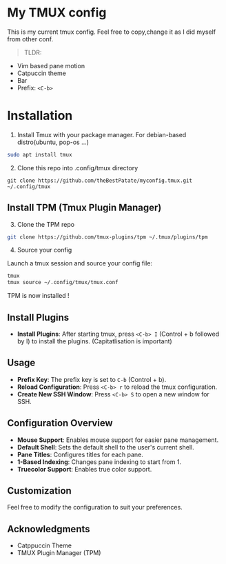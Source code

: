 # My TMUX config

This is my current tmux config. Feel free to copy,change it as I did myself from other conf.

> TLDR:
- Vim based pane motion
- Catpuccin theme
- Bar
- Prefix: `<C-b>`

# Installation

1) Install Tmux with your package manager.
For debian-based distro(ubuntu, pop-os ...)

```bash
sudo apt install tmux
```


2) Clone this repo into .config/tmux directory

```
git clone https://github.com/theBestPatate/myconfig.tmux.git ~/.config/tmux
```

## Install TPM (Tmux Plugin Manager)
3) Clone the TPM repo

```bash
git clone https://github.com/tmux-plugins/tpm ~/.tmux/plugins/tpm
```

4) Source your config

Launch a tmux session and source your config file:
```bash
tmux
tmux source ~/.config/tmux/tmux.conf
```

TPM is now installed !


## Install Plugins

- **Install Plugins**: After starting tmux, press `<C-b> I` (Control + b followed by I) to install the plugins.
(Capitatlisation is important)

## Usage

- **Prefix Key**: The prefix key is set to `C-b` (Control + b).
- **Reload Configuration**: Press `<C-b> r` to reload the tmux configuration.
- **Create New SSH Window**: Press `<C-b> S` to open a new window for SSH.

## Configuration Overview

- **Mouse Support**: Enables mouse support for easier pane management.
- **Default Shell**: Sets the default shell to the user's current shell.
- **Pane Titles**: Configures titles for each pane.
- **1-Based Indexing**: Changes pane indexing to start from 1.
- **Truecolor Support**: Enables true color support.

## Customization

Feel free to modify the configuration to suit your preferences.

## Acknowledgments

- Catppuccin Theme
- TMUX Plugin Manager (TPM)
